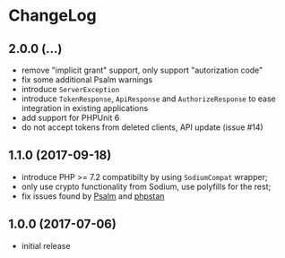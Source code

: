 # ChangeLog

## 2.0.0 (...)
- remove "implicit grant" support, only support "autorization code"
- fix some additional Psalm warnings
- introduce `ServerException`
- introduce `TokenResponse`, `ApiResponse` and `AuthorizeResponse` to ease 
  integration in existing applications
- add support for PHPUnit 6
- do not accept tokens from deleted clients, API update (issue #14)
 
## 1.1.0 (2017-09-18)
- introduce PHP >= 7.2 compatibilty by using `SodiumCompat` wrapper;
- only use crypto functionality from Sodium, use polyfills for the rest;
- fix issues found by [Psalm](https://getpsalm.org/) and 
  [phpstan](https://github.com/phpstan/phpstan)

## 1.0.0 (2017-07-06)
- initial release
